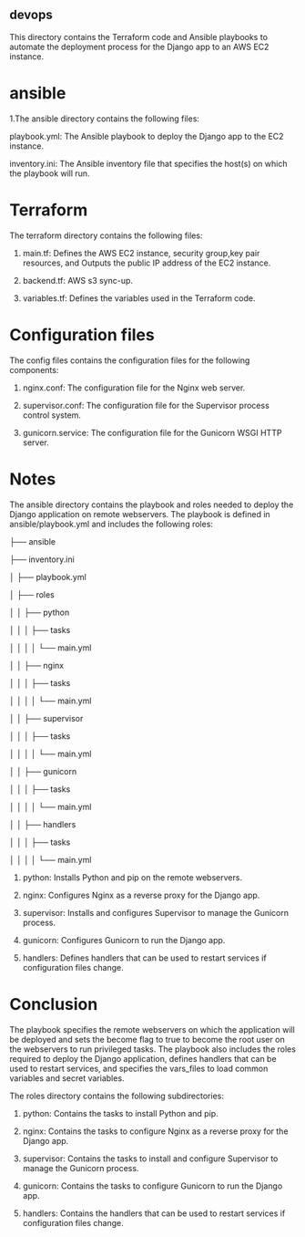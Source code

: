 ##  devops

This directory contains the Terraform code and Ansible playbooks to automate the deployment process for the Django app to an AWS EC2 instance.

# ansible

1.The ansible directory contains the following files:

playbook.yml: The Ansible playbook to deploy the Django app to the EC2 instance.

inventory.ini: The Ansible inventory file that specifies the host(s) on which the playbook will run.

# Terraform

The terraform directory contains the following files:

1. main.tf: Defines the AWS EC2 instance, security group,key pair resources, and Outputs the public IP address of the EC2 instance.

2. backend.tf: AWS s3 sync-up.

3. variables.tf: Defines the variables used in the Terraform code.

#  Configuration files

The config files contains the configuration files for the following components:

1. nginx.conf: The configuration file for the Nginx web server.

2. supervisor.conf: The configuration file for the Supervisor process control system.

3. gunicorn.service: The configuration file for the Gunicorn WSGI HTTP server.

# Notes

The ansible directory contains the playbook and roles needed to deploy the Django application on remote webservers. The playbook is defined in ansible/playbook.yml and includes the following roles:

├── ansible

  ├── inventory.ini 
  
│ ├── playbook.yml

│  ├── roles

│ │ ├── python

│ │ │ ├── tasks

│ │ │ │ └── main.yml

│ │ ├── nginx

│ │ │ ├── tasks

│ │ │ │ └── main.yml

│ │ ├── supervisor

│ │ │ ├── tasks

│ │ │ │ └── main.yml

│ │ ├── gunicorn

│ │ │ ├── tasks

│ │ │ │ └── main.yml

│ │ ├── handlers

│ │ │ ├── tasks

│ │ │ │ └── main.yml


1. python: Installs Python and pip on the remote webservers.

2. nginx: Configures Nginx as a reverse proxy for the Django app.

3. supervisor: Installs and configures Supervisor to manage the Gunicorn process.

4. gunicorn: Configures Gunicorn to run the Django app.

5. handlers: Defines handlers that can be used to restart services if configuration files change.

# Conclusion


The playbook specifies the remote webservers on which the application will be deployed and sets the become flag to true to become the root user on the webservers to run privileged tasks. The playbook also includes the roles required to deploy the Django application, defines handlers that can be used to restart services, and specifies the vars_files to load common variables and secret variables.

The roles directory contains the following subdirectories:

1. python: Contains the tasks to install Python and pip.

2. nginx: Contains the tasks to configure Nginx as a reverse proxy for the Django app.

3. supervisor: Contains the tasks to install and configure Supervisor to manage the Gunicorn process.
 
4. gunicorn: Contains the tasks to configure Gunicorn to run the Django app. 

5. handlers: Contains the handlers that can be used to restart services if configuration files change.